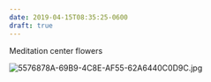 ```yaml
---
date: 2019-04-15T08:35:25-0600
draft: true
---
```




Meditation center flowers

![5576878A-69B9-4C8E-AF55-62A6440C0D9C.jpg](http://ianwhitney.micro.blog/uploads/2019/3f5d1b9810.jpg)



